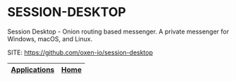 # SESSION-DESKTOP
 
 Session Desktop - Onion routing based messenger.
 A private messenger for Windows, macOS, and Linux.
 
 SITE: https://github.com/oxen-io/session-desktop

 | [Applications](https://portable-linux-apps.github.io/apps.html) | [Home](https://portable-linux-apps.github.io)
 | --- | --- |
